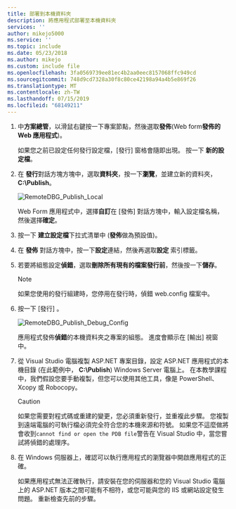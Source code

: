 ```yaml
---
title: 部署到本機資料夾
description: 將應用程式部署至本機資料夾
services: ''
author: mikejo5000
ms.service: ''
ms.topic: include
ms.date: 05/23/2018
ms.author: mikejo
ms.custom: include file
ms.openlocfilehash: 3fa0569739ee81ec4b2aa0eec8157068ffc949cd
ms.sourcegitcommit: 748d9cd7328a30f8c80ce42198a94a4b5e869f26
ms.translationtype: MT
ms.contentlocale: zh-TW
ms.lasthandoff: 07/15/2019
ms.locfileid: "68149211"
---
```

1. 中**方案總管**，以滑鼠右鍵按一下專案節點，然後選取**發佈**(Web form**發佈的 Web 應用程式**)。

    如果您之前已設定任何發行設定檔，[發行]  窗格會隨即出現。 按一下 **新的設定檔**。

1. 在 **發行**對話方塊方塊中，選取**資料夾**，按一下**瀏覽**，並建立新的資料夾， **C:\Publish**。

    ![RemoteDBG_Publish_Local](../media/remotedbg_publish_local.png "RemoteDBG_Publish_Local")

    Web Form 應用程式中，選擇**自訂**在 [發佈] 對話方塊中，輸入設定檔名稱，然後選擇**確定**。

1. 按一下 **建立設定檔**下拉式清單中 (**發佈**做為預設值)。

1. 在 **發佈** 對話方塊中，按一下**設定**連結，然後再選取**設定** 索引標籤。

1. 若要將組態設定**偵錯**，選取**刪除所有現有的檔案發行前**，然後按一下**儲存**。

    > [!NOTE]
    > 如果您使用的發行組建時，您停用在發行時，偵錯 web.config 檔案中。

1. 按一下 [發行]  。

    ![RemoteDBG_Publish_Debug_Config](../media/remotedbg_publish_debug_config.png "RemoteDBG_Publish_Debug_Config")

    應用程式發佈**偵錯**的本機資料夾之專案的組態。 進度會顯示在 [輸出] 視窗中。

1. 從 Visual Studio 電腦複製 ASP.NET 專案目錄，設定 ASP.NET 應用程式的本機目錄 (在此範例中， **C:\Publish**) Windows Server 電腦上。 在本教學課程中，我們假設您要手動複製，但您可以使用其他工具，像是 PowerShell、 Xcopy 或 Robocopy。

    > [!CAUTION]
    > 如果您需要對程式碼或重建的變更，您必須重新發行，並重複此步驟。 您複製到遠端電腦的可執行檔必須完全符合您的本機來源和符號。    如果您不這麼做將會收到`cannot find or open the PDB file`警告在 Visual Studio 中，當您嘗試將偵錯的處理序。

1. 在 Windows 伺服器上，確認可以執行應用程式的瀏覽器中開啟應用程式的正確。

    如果應用程式無法正確執行，請安裝在您的伺服器和您的 Visual Studio 電腦上的 ASP.NET 版本之間可能有不相符，或您可能與您的 IIS 或網站設定發生問題。 重新檢查先前的步驟。
